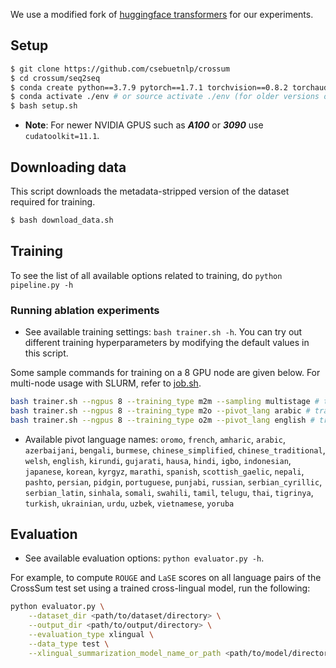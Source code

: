 We use a modified fork of [huggingface transformers](https://github.com/huggingface/transformers) for our experiments.

## Setup

```bash
$ git clone https://github.com/csebuetnlp/crossum
$ cd crossum/seq2seq
$ conda create python==3.7.9 pytorch==1.7.1 torchvision==0.8.2 torchaudio==0.7.2 cudatoolkit=10.2 -c pytorch -p ./env
$ conda activate ./env # or source activate ./env (for older versions of anaconda)
$ bash setup.sh 
```

- **Note**: For newer NVIDIA GPUS such as ***A100*** or ***3090*** use `cudatoolkit=11.1`.

## Downloading data

This script downloads the metadata-stripped version of the dataset required for training.

```bash
$ bash download_data.sh
```

## Training

To see the list of all available options related to training, do `python pipeline.py -h`

### Running ablation experiments

* See available training settings: `bash trainer.sh -h`. You can try out different training hyperparameters by modifying the default values in this script.

Some sample commands for training on a 8 GPU node are given below. 
For multi-node usage with SLURM, refer to [job.sh]().

```bash
bash trainer.sh --ngpus 8 --training_type m2m --sampling multistage # trains the many-to-many model with multistage sampling
bash trainer.sh --ngpus 8 --training_type m2o --pivot_lang arabic # trains the many-to-one model using arabic as the target language
bash trainer.sh --ngpus 8 --training_type o2m --pivot_lang english # trains the one-to-many model using english as the source language
```

* Available pivot language names:
`oromo`, `french`, `amharic`, `arabic`, `azerbaijani`, `bengali`, `burmese`, `chinese_simplified`, `chinese_traditional`, `welsh`, `english`, `kirundi`, `gujarati`, `hausa`, `hindi`, `igbo`, `indonesian`, `japanese`, `korean`, `kyrgyz`, `marathi`, `spanish`, `scottish_gaelic`, `nepali`, `pashto`, `persian`, `pidgin`, `portuguese`, `punjabi`, `russian`, `serbian_cyrillic`, `serbian_latin`, `sinhala`, `somali`, `swahili`, `tamil`, `telugu`, `thai`, `tigrinya`, `turkish`, `ukrainian`, `urdu`, `uzbek`, `vietnamese`, `yoruba`

## Evaluation

* See available evaluation options: `python evaluator.py -h`. 
 
For example, to compute `ROUGE` and `LaSE` scores on all language pairs of the CrossSum test set using a trained cross-lingual model, run the following:

```bash
python evaluator.py \
    --dataset_dir <path/to/dataset/directory> \
    --output_dir <path/to/output/directory> \
    --evaluation_type xlingual \
    --data_type test \
    --xlingual_summarization_model_name_or_path <path/to/model/directory>
```

